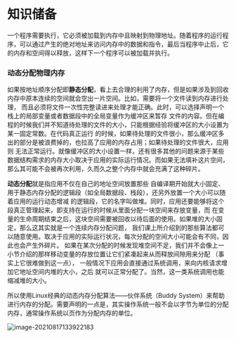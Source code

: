 # 知识储备

一个程序需要执行，它必须被加载到内存中且映射到物理地址。随着程序的运行程序，可以通过产生的绝对地址来访问内存中的数据和指令，最后当程序中止后，它的内存和空间得以释放，这样下一个程序可以被加载并执行。

### 动态分配物理内存

如果按地址顺序分配即**静态分配**，看上去合理的利用了内存，但是如果涉及到回收内存中原本连续的空间就会空出一片空间。比如，需要将一个文件读到内存进行处理， 而且必须将文件一次性完整读进来处理才能正确。此时，可以选择声明一个栈上的局部变量或者数据段中的全局变量作为缓冲区来暂存 文件的内容。但在编程的时候我们并不知道待处理的文件的大小，只能根据经验将缓冲区的大小设置为某一固定常数。在代码真正运行 的时候，如果待处理的文件很小，那么缓冲区多出的部分是被浪费掉的，也拉高了应用的内存占用；如果待处理的文件很大，应用则 无法正常运行。就像缓冲区的大小设置一样，还有很多其他的问题来源于某些数据结构需求的内存大小取决于应用的实际运行情况。而如果无法填补这片空间，那么其可能不会被再次利用，久而久之整个内存中就会充满了这种碎片。

**动态分配**就是指应用不仅在自己的地址空间放置那些 自编译期开始就大小固定、用于静态内存分配的逻辑段（如全局数据段、栈段），还另外放置一个大小可以随着应用的运行动态增减 的逻辑段，它的名字叫做堆。同时，应用还要能够将这个段真正管理起来，即支持在运行的时候从里面分配一块空间来存放变量，而 在变量的生命周期结束之后，这块空间需要被回收以待后面的使用。如果堆的大小固定，那么这其实就是一个连续内存分配问题， 我们课上所介绍到的那些算法都可以随意使用。取决于应用的实际运行状况，每次分配的空间大小可能会有不同，因此也会产生外碎片。 如果在某次分配的时候发现堆空间不足，我们并不会像上一小节介绍的那样移动变量的存放位置让它们紧凑起来从而释放间隙用来分配 （事实上它很难做到这一点）， 一般情况下应用会直接通过系统调用，来向内核请求增加它地址空间内堆的大小，之后 就可以正常分配了。当然，这一类系统调用也能缩减堆的大小。

所以使用Linux经典的动态内存分配算法——伙伴系统（Buddy System）来帮助进行内存的分配。需要声明的一点是，其实操作系统一般不会以字节为单位的分配内存，通常操作系统以页作为分配内存的单位。

![image-20210817133922183](F:\rCoreBook\hm1229.github.io\book\资源文件\实验二.assets\image-20210817133922183.png)